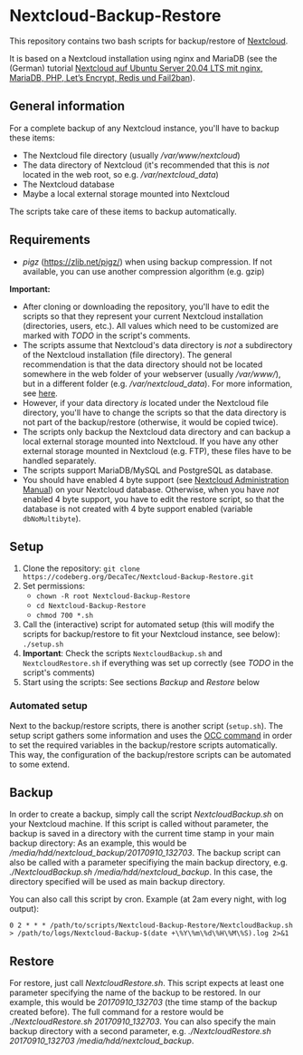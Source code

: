 # Nextcloud-Backup-Restore

This repository contains two bash scripts for backup/restore of [Nextcloud](https://nextcloud.com/).

It is based on a Nextcloud installation using nginx and MariaDB (see the (German) tutorial [Nextcloud auf Ubuntu Server 20.04 LTS mit nginx, MariaDB, PHP, Let’s Encrypt, Redis und Fail2ban](https://decatec.de/home-server/nextcloud-auf-ubuntu-server-20-04-lts-mit-nginx-mariadb-php-lets-encrypt-redis-und-fail2ban/)).

## General information

For a complete backup of any Nextcloud instance, you'll have to backup these items:
- The Nextcloud file directory (usually */var/www/nextcloud*)
- The data directory of Nextcloud (it's recommended that this is *not* located in the web root, so e.g. */var/nextcloud_data*)
- The Nextcloud database
- Maybe a local external storage mounted into Nextcloud

The scripts take care of these items to backup automatically.

## Requirements

- *pigz* (https://zlib.net/pigz/) when using backup compression. If not available, you can use another compression algorithm (e.g. gzip)

**Important:**

- After cloning or downloading the repository, you'll have to edit the scripts so that they represent your current Nextcloud installation (directories, users, etc.). All values which need to be customized are marked with *TODO* in the script's comments.
- The scripts assume that Nextcloud's data directory is *not* a subdirectory of the Nextcloud installation (file directory). The general recommendation is that the data directory should not be located somewhere in the web folder of your webserver (usually */var/www/*), but in a different folder (e.g. */var/nextcloud_data*). For more information, see [here](https://docs.nextcloud.com/server/latest/admin_manual/installation/installation_wizard.html#data-directory-location-label).
- However, if your data directory *is* located under the Nextcloud file directory, you'll have to change the scripts so that the data directory is not part of the backup/restore (otherwise, it would be copied twice).
- The scripts only backup the Nextcloud data directory and can backup a local external storage mounted into Nextcloud. If you have any other external storage mounted in Nextcloud (e.g. FTP), these files have to be handled separately.
- The scripts support MariaDB/MySQL and PostgreSQL as database.
- You should have enabled 4 byte support (see [Nextcloud Administration Manual](https://docs.nextcloud.com/server/latest/admin_manual/configuration_database/mysql_4byte_support.html)) on your Nextcloud database. Otherwise, when you have *not* enabled 4 byte support, you have to edit the restore script, so that the database is not created with 4 byte support enabled (variable `dbNoMultibyte`).

## Setup

1. Clone the repository: `git clone https://codeberg.org/DecaTec/Nextcloud-Backup-Restore.git`
2. Set permissions:
    - `chown -R root Nextcloud-Backup-Restore`
    - `cd Nextcloud-Backup-Restore`
    - `chmod 700 *.sh`
3. Call the (interactive) script for automated setup (this will modify the scripts for backup/restore to fit your Nextcloud instance, see below): `./setup.sh`
4. **Important**: Check the scripts `NextcloudBackup.sh` and `NextcloudRestore.sh` if everything was set up correctly (see *TODO* in the script's comments)
5. Start using the scripts: See sections *Backup* and *Restore* below

### Automated setup

Next to the backup/restore scripts, there is another script (`setup.sh`). The setup script gathers some information and uses the [OCC command](https://docs.nextcloud.com/server/latest/admin_manual/configuration_server/occ_command.html) in order to set the required variables in the backup/restore scripts automatically. This way, the configuration of the backup/restore scripts can be automated to some extend.

## Backup

In order to create a backup, simply call the script *NextcloudBackup.sh* on your Nextcloud machine.
If this script is called without parameter, the backup is saved in a directory with the current time stamp in your main backup directory: As an example, this would be */media/hdd/nextcloud_backup/20170910_132703*.
The backup script can also be called with a parameter specifiying the main backup directory, e.g. *./NextcloudBackup.sh /media/hdd/nextcloud_backup*. In this case, the directory specified will be used as main backup directory. 

You can also call this script by cron. Example (at 2am every night, with log output):

`0 2 * * * /path/to/scripts/Nextcloud-Backup-Restore/NextcloudBackup.sh  > /path/to/logs/Nextcloud-Backup-$(date +\%Y\%m\%d\%H\%M\%S).log 2>&1`

## Restore

For restore, just call *NextcloudRestore.sh*. This script expects at least one parameter specifying the name of the backup to be restored. In our example, this would be *20170910_132703* (the time stamp of the backup created before). The full command for a restore would be *./NextcloudRestore.sh 20170910_132703*.
You can also specify the main backup directory with a second parameter, e.g. *./NextcloudRestore.sh 20170910_132703 /media/hdd/nextcloud_backup*.